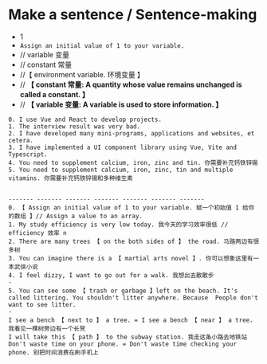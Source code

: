 # Make a sentence / Sentence-making

- 1
- `Assign an initial value of 1 to your variable.`
- // variable 变量
- // constant 常量
- //【 environment variable. 环境变量 】
- // **【 constant 常量: A quantity whose value remains unchanged is called a constant. 】**
- // **【 variable 变量: A variable is used to store information. 】**

```
0. I use Vue and React to develop projects.
1. The interview result was very bad.
2. I have developed many mini-programs, applications and websites, et cetera.
3. I have implemented a UI component library using Vue, Vite and Typescript.
4. You need to supplement calcium, iron, zinc and tin. 你需要补充钙铁锌锡
5. You need to supplement calcium, iron, zinc, tin and multiple vitamins. 你需要补充钙铁锌锡和多种维生素


------- ------- ------- ------- ------- ------- -------
0. 【 Assign an initial value of 1 to your variable. 赋一个初始值 1 给你的数组 】// Assign a value to an array.
1. My study efficiency is very low today. 我今天的学习效率很低 // efficiency 效率 n
2. There are many trees 【 on the both sides of 】 the road. 马路两边有很多树
3. You can imagine there is a 【 martial arts novel 】. 你可以想象这里有一本武侠小说
4. I feel dizzy, I want to go out for a walk. 我想出去散散步
-
5. You can see some 【 trash or garbage 】left on the beach. It's called littering. You shouldn't litter anywhere. Because  People don't want to see litter.
-
I see a bench 【 next to 】 a tree. = I see a bench 【 near 】 a tree. 我看见一棵树旁边有一个长凳
I will take this 【 path 】 to the subway station. 我走这条小路去地铁站
Don't waste time on your phone. = Don't waste time checking your phone. 别把时间浪费在刷手机上
```
